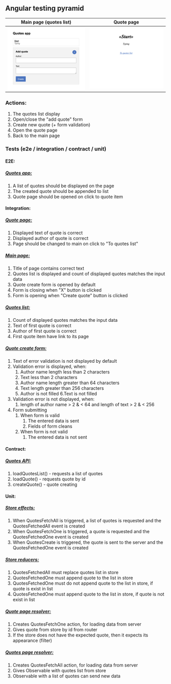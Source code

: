 ## Angular testing pyramid

|        Main page (quotes list)      |              Quote page               |
| ----------------------------------- | ------------------------------------- |
| ![main page](assets/main_page.png)  | ![quote_page](assets/quote_page.png)  |

### Actions:
1. The quotes list display
2. Open/close the "add quote" form
3. Create new quote (+ form validation)
4. Open the quote page
5. Back to the main page

### Tests (e2e / integration / contract / unit)

#### E2E:

##### [Quotes app:](e2e/src/app.e2e.ts)

1. A list of quotes should be displayed on the page
2. The created quote should be appended to list
3. Quote page should be opened on click to quote item

#### Integration:

##### [Quote page:](src/modules/quote-page/quote-page.component.spec.ts)
1. Displayed text of quote is correct
2. Displayed author of quote is correct
3. Page should be changed to main on click to "To quotes list"

##### [Main page:](src/modules/quotes-page/quotes-page.component.spec.ts)
1. Title of page contains correct text
2. Quotes list is displayed and count of displayed quotes matches the input data
3. Quote create form is opened by default
4. Form is closing when "X" button is clicked
5. Form is opening when "Create quote" button is clicked

##### [Quotes list:](src/modules/quotes-list/quotes-list.component.spec.ts)
1. Count of displayed quotes matches the input data
2. Text of first quote is correct
3. Author of first quote is correct
4. First quote item have link to its page

##### [Quote create form:](src/modules/quote-create-form/quote-create-form.component.spec.ts)
1. Text of error validation is not displayed by default
2. Validation error is displayed, when:
    1. Author name length less than 2 characters
    2. Text less than 2 characters
    3. Author name length greater than 64 characters
    4. Text length greater than 256 characters
    5. Author is not filled
    6.Text is not filled
3. Validation error is not displayed, when:
    1. length of author name > 2 & < 64 and length of text > 2 & < 256
4. Form submitting
    1. When form is valid
        1. The entered data is sent
        2. Fields of form cleans
    4. When form is not valid
        1. The entered data is not sent

#### Contract:

##### [Quotes API:](src/services/quotes.service.spec.ts)
1. loadQuotesList() - requests a list of quotes
2. loadQuote() - requests quote by id
3. createQuote() - quote creating

#### Unit:

##### [Store effects:](src/store/effects/quotes.effect.spec.ts)
1. When QuotesFetchAll is triggered, a list of quotes is requested and the QuotesFetchedAll event is created
2. When QuotesFetchOne is triggered, a quote is requested and the QuotesFetchedOne event is created
3. When QuotesCreate is triggered, the quote is sent to the server and the QuotesFetchedOne event is created

##### [Store reducers:](src/store/reducers/quotes.reducer.spec.ts)
1. QuotesFetchedAll must replace quotes list in store
2. QuotesFetchedOne must append quote to the list in store
3. QuotesFetchedOne must do not append quote to the list in store, if quote is exist in list
4. QuotesFetchedOne must append quote to the list in store, if quote is not exist in list

##### [Quote page resolver:](src/router/resolvers/quote.resolver.spec.ts)
1. Creates QuotesFetchOne action, for loading data from server
2. Gives quote from store by id from router
3. If the store does not have the expected quote, then it expects its appearance (filter)

##### [Quotes page resolver:](src/router/resolvers/quotes.resolver.spec.ts)
1. Creates QuotesFetchAll action, for loading data from server
2. Gives Observable with quotes list from store
3. Observable with a list of quotes can send new data
